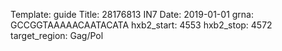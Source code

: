 Template: guide
Title: 28176813 IN7 
Date: 2019-01-01
grna: GCCGGTAAAAACAATACATA
hxb2_start: 4553
hxb2_stop: 4572
target_region: Gag/Pol

